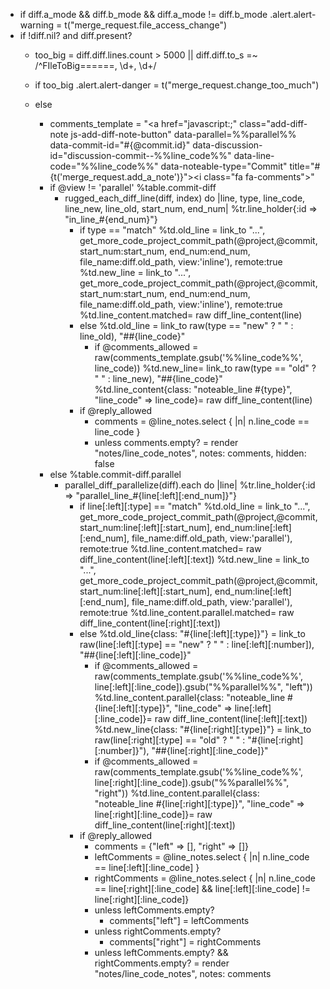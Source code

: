 - if diff.a_mode && diff.b_mode && diff.a_mode != diff.b_mode
  .alert.alert-warning
    = t("merge_request.file_access_change")
- if !diff.nil? and diff.present?
  - too_big = diff.diff.lines.count > 5000 || diff.diff.to_s =~ /^FIleToBig======, \d+, \d+/

  - if too_big
    .alert.alert-danger
      = t("merge_request.change_too_much")
  - else
    - comments_template = "<a href=\"javascript:;\" class=\"add-diff-note js-add-diff-note-button\" data-parallel=%%parallel%% data-commit-id=\"#{@commit.id}\" data-discussion-id=\"discussion-commit--%%line_code%%\" data-line-code=\"%%line_code%%\" data-noteable-type=\"Commit\" title=\"#{t('merge_request.add_a_note')}\"><i class=\"fa fa-comments\"></i></a>"
    - if @view != 'parallel'
      %table.commit-diff
        - rugged_each_diff_line(diff, index) do |line, type, line_code, line_new, line_old, start_num, end_num|
          %tr.line_holder{:id => "in_line_#{end_num}"}
            - if type == "match"
              %td.old_line
                = link_to "...", get_more_code_project_commit_path(@project,@commit, start_num:start_num, end_num:end_num, file_name:diff.old_path, view:'inline'), remote:true
              %td.new_line
                = link_to "...", get_more_code_project_commit_path(@project,@commit, start_num:start_num, end_num:end_num, file_name:diff.old_path, view:'inline'), remote:true
              %td.line_content.matched= raw diff_line_content(line)
            - else
              %td.old_line
                = link_to raw(type == "new" ? "&nbsp;" : line_old), "##{line_code}"
                - if @comments_allowed
                  = raw(comments_template.gsub('%%line_code%%', line_code))
              %td.new_line= link_to raw(type == "old" ? "&nbsp;" : line_new), "##{line_code}"
              %td.line_content{class: "noteable_line #{type}", "line_code" => line_code}= raw diff_line_content(line)
          - if @reply_allowed
            - comments = @line_notes.select { |n| n.line_code == line_code }
            - unless comments.empty?
              = render "notes/line_code_notes", notes: comments,  hidden: false
    - else
      %table.commit-diff.parallel
        - parallel_diff_parallelize(diff).each do |line|
          %tr.line_holder{:id => "parallel_line_#{line[:left][:end_num]}"}
            - if line[:left][:type] == "match"
              %td.old_line
                = link_to "...", get_more_code_project_commit_path(@project,@commit, start_num:line[:left][:start_num], end_num:line[:left][:end_num], file_name:diff.old_path, view:'parallel'), remote:true
              %td.line_content.matched= raw diff_line_content(line[:left][:text])
              %td.new_line
                = link_to "...", get_more_code_project_commit_path(@project,@commit, start_num:line[:left][:start_num], end_num:line[:left][:end_num], file_name:diff.old_path, view:'parallel'), remote:true
              %td.line_content.parallel.matched= raw diff_line_content(line[:right][:text])
            - else
              %td.old_line{class: "#{line[:left][:type]}"}
                = link_to raw(line[:left][:type] == "new" ? "&nbsp;" : line[:left][:number]), "##{line[:left][:line_code]}"
                - if @comments_allowed
                  = raw(comments_template.gsub('%%line_code%%', line[:left][:line_code]).gsub("%%parallel%%", "left"))
              %td.line_content.parallel{class: "noteable_line #{line[:left][:type]}", "line_code" => line[:left][:line_code]}= raw diff_line_content(line[:left][:text])
              %td.new_line{class: "#{line[:right][:type]}"}
                = link_to raw(line[:right][:type] == "old" ? "&nbsp;" : "#{line[:right][:number]}"), "##{line[:right][:line_code]}"
                - if @comments_allowed
                  = raw(comments_template.gsub('%%line_code%%', line[:right][:line_code]).gsub("%%parallel%%", "right"))
              %td.line_content.parallel{class: "noteable_line #{line[:right][:type]}", "line_code" => line[:right][:line_code]}= raw diff_line_content(line[:right][:text])
          - if @reply_allowed
            - comments = {"left" => [], "right" => []}
            - leftComments = @line_notes.select { |n| n.line_code == line[:left][:line_code] }
            - rightComments = @line_notes.select { |n| n.line_code == line[:right][:line_code] && line[:left][:line_code] != line[:right][:line_code]}
            - unless leftComments.empty?
              - comments["left"] = leftComments
            - unless rightComments.empty?
              - comments["right"] = rightComments
            - unless leftComments.empty? && rightComments.empty?
              = render "notes/line_code_notes", notes: comments
